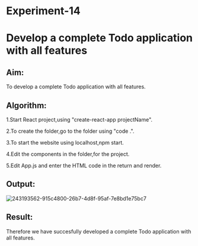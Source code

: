 # Experiment-14

# Develop a complete Todo application with all features

## Aim:
To develop a complete Todo application with all features.

## Algorithm:

1.Start React project,using "create-react-app projectName".

2.To create the folder,go to the folder using "code .".

3.To start the website using localhost,npm start.

4.Edit the components in the folder,for the project.

5.Edit App.js and enter the HTML code in the return and render.

## Output:
![243193562-915c4800-26b7-4d8f-95af-7e8bd1e75bc7](https://github.com/SaiDarshan2003/todo/assets/94692595/4bd2c0ee-0102-47eb-bc81-ebbe767a39ee)



## Result:
Therefore we have succesfully developed a complete Todo application with all features.




